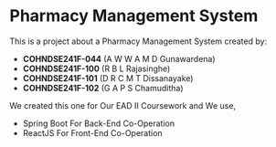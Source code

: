 # Pharmacy Management System

This is a project about a Pharmacy Management System created by:

* **COHNDSE241F-044** (A W W A M D Gunawardena)
* **COHNDSE241F-100** (R B L Rajasinghe)
* **COHNDSE241F-101** (D R C M T Dissanayake)
* **COHNDSE241F-102** (G A P S Chamuditha)

We created this one for Our EAD II Coursework and We use,

* Spring Boot For Back-End Co-Operation
* ReactJS For Front-End Co-Operation
